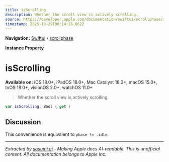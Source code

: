 ```yaml
---
title: isScrolling
description: Whether the scroll view is actively scrolling.
source: https://developer.apple.com/documentation/swiftui/scrollphase/isscrolling
timestamp: 2025-10-29T00:14:26.662Z
---
```


**Navigation:** [Swiftui](/documentation/swiftui) › [scrollphase](/documentation/swiftui/scrollphase)

**Instance Property**

# isScrolling

**Available on:** iOS 18.0+, iPadOS 18.0+, Mac Catalyst 18.0+, macOS 15.0+, tvOS 18.0+, visionOS 2.0+, watchOS 11.0+

> Whether the scroll view is actively scrolling.

```swift
var isScrolling: Bool { get }
```

## Discussion

This convenience is equivalent to `phase != .idle`.

---

*Extracted by [sosumi.ai](https://sosumi.ai) - Making Apple docs AI-readable.*
*This is unofficial content. All documentation belongs to Apple Inc.*
